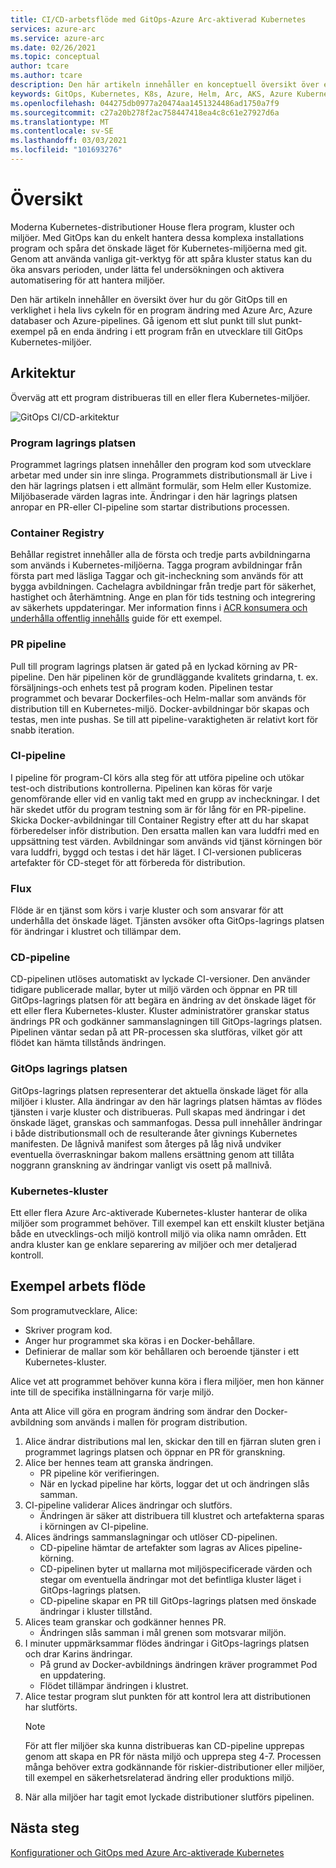```yaml
---
title: CI/CD-arbetsflöde med GitOps-Azure Arc-aktiverad Kubernetes
services: azure-arc
ms.service: azure-arc
ms.date: 02/26/2021
ms.topic: conceptual
author: tcare
ms.author: tcare
description: Den här artikeln innehåller en konceptuell översikt över ett CI/CD-arbetsflöde med GitOps
keywords: GitOps, Kubernetes, K8s, Azure, Helm, Arc, AKS, Azure Kubernetes service, behållare, CI, CD, Azure DevOps
ms.openlocfilehash: 044275db0977a20474aa1451324486ad1750a7f9
ms.sourcegitcommit: c27a20b278f2ac758447418ea4c8c61e27927d6a
ms.translationtype: MT
ms.contentlocale: sv-SE
ms.lasthandoff: 03/03/2021
ms.locfileid: "101693276"
---
```

# <a name="overview"></a>Översikt

Moderna Kubernetes-distributioner House flera program, kluster och miljöer. Med GitOps kan du enkelt hantera dessa komplexa installations program och spåra det önskade läget för Kubernetes-miljöerna med git. Genom att använda vanliga git-verktyg för att spåra kluster status kan du öka ansvars perioden, under lätta fel undersökningen och aktivera automatisering för att hantera miljöer.

Den här artikeln innehåller en översikt över hur du gör GitOps till en verklighet i hela livs cykeln för en program ändring med Azure Arc, Azure databaser och Azure-pipelines. Gå igenom ett slut punkt till slut punkt-exempel på en enda ändring i ett program från en utvecklare till GitOps Kubernetes-miljöer.

## <a name="architecture"></a>Arkitektur

Överväg att ett program distribueras till en eller flera Kubernetes-miljöer.

![GitOps CI/CD-arkitektur](./media/gitops-arch.png)
### <a name="application-repo"></a>Program lagrings platsen
Programmet lagrings platsen innehåller den program kod som utvecklare arbetar med under sin inre slinga. Programmets distributionsmall är Live i den här lagrings platsen i ett allmänt formulär, som Helm eller Kustomize. Miljöbaserade värden lagras inte. Ändringar i den här lagrings platsen anropar en PR-eller CI-pipeline som startar distributions processen.
### <a name="container-registry"></a>Container Registry
Behållar registret innehåller alla de första och tredje parts avbildningarna som används i Kubernetes-miljöerna. Tagga program avbildningar från första part med läsliga Taggar och git-incheckning som används för att bygga avbildningen. Cachelagra avbildningar från tredje part för säkerhet, hastighet och återhämtning. Ange en plan för tids testning och integrering av säkerhets uppdateringar. Mer information finns i [ACR konsumera och underhålla offentlig innehålls](https://docs.microsoft.com/azure/container-registry/tasks-consume-public-content) guide för ett exempel.
### <a name="pr-pipeline"></a>PR pipeline
Pull till program lagrings platsen är gated på en lyckad körning av PR-pipeline. Den här pipelinen kör de grundläggande kvalitets grindarna, t. ex. försäljnings-och enhets test på program koden. Pipelinen testar programmet och bevarar Dockerfiles-och Helm-mallar som används för distribution till en Kubernetes-miljö. Docker-avbildningar bör skapas och testas, men inte pushas. Se till att pipeline-varaktigheten är relativt kort för snabb iteration.
### <a name="ci-pipeline"></a>CI-pipeline
I pipeline för program-CI körs alla steg för att utföra pipeline och utökar test-och distributions kontrollerna. Pipelinen kan köras för varje genomförande eller vid en vanlig takt med en grupp av incheckningar. I det här skedet utför du program testning som är för lång för en PR-pipeline. Skicka Docker-avbildningar till Container Registry efter att du har skapat förberedelser inför distribution. Den ersatta mallen kan vara luddfri med en uppsättning test värden. Avbildningar som används vid tjänst körningen bör vara luddfri, byggd och testas i det här läget. I CI-versionen publiceras artefakter för CD-steget för att förbereda för distribution.
### <a name="flux"></a>Flux
Flöde är en tjänst som körs i varje kluster och som ansvarar för att underhålla det önskade läget. Tjänsten avsöker ofta GitOps-lagrings platsen för ändringar i klustret och tillämpar dem.
### <a name="cd-pipeline"></a>CD-pipeline
CD-pipelinen utlöses automatiskt av lyckade CI-versioner. Den använder tidigare publicerade mallar, byter ut miljö värden och öppnar en PR till GitOps-lagrings platsen för att begära en ändring av det önskade läget för ett eller flera Kubernetes-kluster. Kluster administratörer granskar status ändrings PR och godkänner sammanslagningen till GitOps-lagrings platsen. Pipelinen väntar sedan på att PR-processen ska slutföras, vilket gör att flödet kan hämta tillstånds ändringen.
### <a name="gitops-repo"></a>GitOps lagrings platsen
GitOps-lagrings platsen representerar det aktuella önskade läget för alla miljöer i kluster. Alla ändringar av den här lagrings platsen hämtas av flödes tjänsten i varje kluster och distribueras. Pull skapas med ändringar i det önskade läget, granskas och sammanfogas. Dessa pull innehåller ändringar i både distributionsmall och de resulterande åter givnings Kubernetes manifesten. De lågnivå manifest som återges på låg nivå undviker eventuella överraskningar bakom mallens ersättning genom att tillåta noggrann granskning av ändringar vanligt vis osett på mallnivå.
### <a name="kubernetes-clusters"></a>Kubernetes-kluster
Ett eller flera Azure Arc-aktiverade Kubernetes-kluster hanterar de olika miljöer som programmet behöver. Till exempel kan ett enskilt kluster betjäna både en utvecklings-och miljö kontroll miljö via olika namn områden. Ett andra kluster kan ge enklare separering av miljöer och mer detaljerad kontroll.
## <a name="example-workflow"></a>Exempel arbets flöde
Som programutvecklare, Alice:
* Skriver program kod.
* Anger hur programmet ska köras i en Docker-behållare.
* Definierar de mallar som kör behållaren och beroende tjänster i ett Kubernetes-kluster.

Alice vet att programmet behöver kunna köra i flera miljöer, men hon känner inte till de specifika inställningarna för varje miljö.

Anta att Alice vill göra en program ändring som ändrar den Docker-avbildning som används i mallen för program distribution.

1. Alice ändrar distributions mal len, skickar den till en fjärran sluten gren i programmet lagrings platsen och öppnar en PR för granskning.
2. Alice ber hennes team att granska ändringen.
    * PR pipeline kör verifieringen.
    * När en lyckad pipeline har körts, loggar det ut och ändringen slås samman.
3. CI-pipeline validerar Alices ändringar och slutförs.
    * Ändringen är säker att distribuera till klustret och artefakterna sparas i körningen av CI-pipeline.
4. Alices ändrings sammanslagningar och utlöser CD-pipelinen.
    * CD-pipeline hämtar de artefakter som lagras av Alices pipeline-körning.
    * CD-pipelinen byter ut mallarna mot miljöspecificerade värden och stegar om eventuella ändringar mot det befintliga kluster läget i GitOps-lagrings platsen.
    * CD-pipeline skapar en PR till GitOps-lagrings platsen med önskade ändringar i kluster tillstånd.
5. Alices team granskar och godkänner hennes PR.
    * Ändringen slås samman i mål grenen som motsvarar miljön.
6. I minuter uppmärksammar flödes ändringar i GitOps-lagrings platsen och drar Karins ändringar.
    * På grund av Docker-avbildnings ändringen kräver programmet Pod en uppdatering.
    * Flödet tillämpar ändringen i klustret.
7. Alice testar program slut punkten för att kontrol lera att distributionen har slutförts.
   > [!NOTE]
   > För att fler miljöer ska kunna distribueras kan CD-pipeline upprepas genom att skapa en PR för nästa miljö och upprepa steg 4-7. Processen många behöver extra godkännande för riskier-distributioner eller miljöer, till exempel en säkerhetsrelaterad ändring eller produktions miljö.
8.  När alla miljöer har tagit emot lyckade distributioner slutförs pipelinen.

## <a name="next-steps"></a>Nästa steg
[Konfigurationer och GitOps med Azure Arc-aktiverade Kubernetes](./conceptual-configurations.md)
